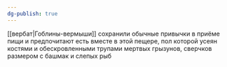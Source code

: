 ```yaml
---
dg-publish: true
---
```

[[вербат|Гоблины-вермыши]] сохранили обычные привычки в приёме пищи и предпочитают есть вместе в этой пещере, пол которой усеян костями и обескровленными трупами мертвых грызунов, сверчков размером с башмак и слепых рыб
